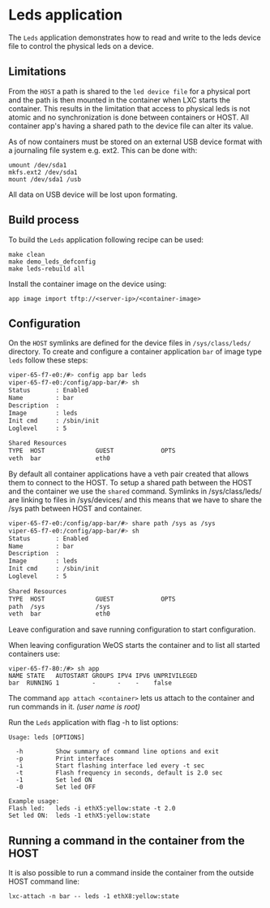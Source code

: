 # Leds application

The `Leds` application demonstrates how to read and write to the leds device file to control the physical leds on a device.

## Limitations

From the `HOST` a path is shared to the `led device file` for a physical port and the path is then mounted in the container when LXC starts the container. 
This results in the limitation that access to physical leds is not atomic and no synchronization is done between containers or HOST. All container app's having a shared path to the device file can alter its value.

As of now containers must be stored on an external USB device format with a journaling file system e.g. ext2. This can be done with:
```
umount /dev/sda1
mkfs.ext2 /dev/sda1
mount /dev/sda1 /usb
```

All data on USB device will be lost upon formating.

## Build process
To build the `Leds` application following recipe can be used:
```
make clean 
make demo_leds_defconfig
make leds-rebuild all
```

Install the container image on the device using:
```
app image import tftp://<server-ip>/<container-image>
```


## Configuration

On the `HOST` symlinks are defined for the device files in `/sys/class/leds/` directory. To create and configure a container application `bar` of image type `leds` follow these steps:


```bash
viper-65-f7-e0:/#> config app bar leds
viper-65-f7-e0:/config/app-bar/#> sh
Status       : Enabled
Name         : bar
Description  : 
Image        : leds
Init cmd     : /sbin/init
Loglevel     : 5
                                                                              
Shared Resources
TYPE  HOST              GUEST             OPTS                                
veth  bar               eth0 
```

By default all container applications have a veth pair created that allows them to connect to the HOST. To setup a shared path between the HOST and the container we use the `shared` command. Symlinks in /sys/class/leds/ are linking to files in /sys/devices/ and this means that we have to share the /sys path between HOST and container.

```bash
viper-65-f7-e0:/config/app-bar/#> share path /sys as /sys
viper-65-f7-e0:/config/app-bar/#> sh
Status       : Enabled
Name         : bar
Description  : 
Image        : leds
Init cmd     : /sbin/init
Loglevel     : 5
                                                                              
Shared Resources
TYPE  HOST              GUEST             OPTS                                
path  /sys              /sys
veth  bar               eth0  
```

Leave configuration and save running configuration to start configuration.

When leaving configuration WeOS starts the container and to list all started containers use:
```
viper-65-f7-80:/#> sh app
NAME STATE   AUTOSTART GROUPS IPV4 IPV6 UNPRIVILEGED                          
bar  RUNNING 1         -      -    -    false
```

The command `app attach <container>` lets us attach to the container and run commands in it. *(user name is root)*

Run the `Leds` application with flag -h to list options:

```
Usage: leds [OPTIONS]

  -h         Show summary of command line options and exit
  -p         Print interfaces
  -i         Start flashing interface led every -t sec
  -t         Flash frequency in seconds, default is 2.0 sec
  -1         Set led ON
  -0         Set led OFF

Example usage:
Flash led:   leds -i ethX5:yellow:state -t 2.0
Set led ON:  leds -1 ethX5:yellow:state

```

## Running a command in the container from the HOST
It is also possible to run a command inside the container from the outside HOST command line:
```
lxc-attach -n bar -- leds -1 ethX8:yellow:state
```